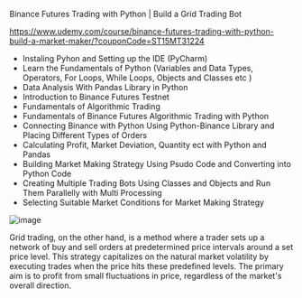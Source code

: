 Binance Futures Trading with Python | Build a Grid Trading Bot

https://www.udemy.com/course/binance-futures-trading-with-python-build-a-market-maker/?couponCode=ST15MT31224

- Instaling Pyhon and Setting up the IDE (PyCharm)
- Learn the Fundamentals of Python (Variables and Data Types, Operators, For Loops, While Loops, Objects and Classes etc )
- Data Analysis With Pandas Library in Python
- Introduction to Binance Futures Testnet
- Fundamentals of Algorithmic Trading
- Fundamentals of Binance Futures Algorithmic Trading with Python
- Connecting Binance with Python Using Python-Binance Library and Placing Different Types of Orders
- Calculating Profit, Market Deviation, Quantity ect with Python and Pandas
- Building Market Making Strategy Using Psudo Code and Converting into Python Code
- Creating Multiple Trading Bots Using Classes and Objects and Run Them Parallelly with Multi Processing
- Selecting Suitable Market Conditions for Market Making Strategy

![image](https://github.com/Bensk-96/binance-future-market-maker/assets/91371262/b9f8f5a7-c947-44d9-a62b-a6089af54869)

Grid trading, on the other hand, is a method where a trader sets up a network of buy and sell orders at predetermined price intervals around a set price level. This strategy capitalizes on the natural market volatility by executing trades when the price hits these predefined levels. The primary aim is to profit from small fluctuations in price, regardless of the market's overall direction.
